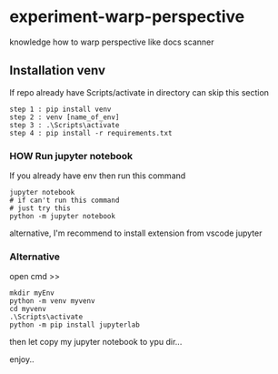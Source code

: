# experiment-warp-perspective
 knowledge how to warp perspective like docs scanner 


## Installation venv 
If repo already have Scripts/activate in directory can skip this section 
```
step 1 : pip install venv
step 2 : venv [name_of_env]
step 3 : .\Scripts\activate
step 4 : pip install -r requirements.txt 
```

### HOW Run jupyter notebook
If you already have env then run this command
```
jupyter notebook 
# if can't run this command 
# just try this 
python -m jupyter notebook
```
alternative, I'm recommend to install extension from vscode 
jupyter 

### Alternative
open cmd >> 
```
mkdir myEnv 
python -m venv myvenv
cd myvenv
.\Scripts\activate
python -m pip install jupyterlab 
```
then let copy my jupyter notebook to ypu dir...

enjoy..



